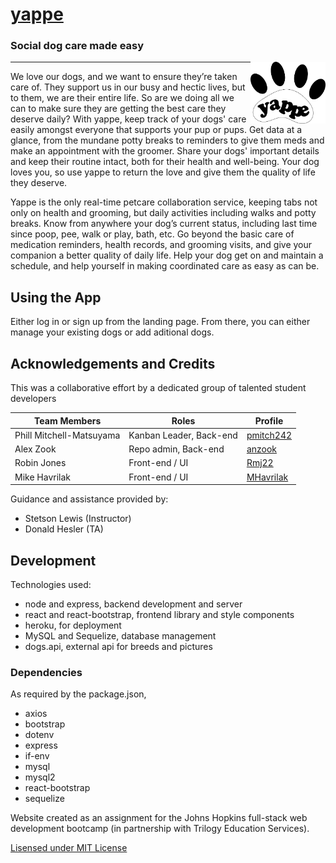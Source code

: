 # [yappe](https://www.google.com "Deployed Application")
<!-- TODO: UPDATE LINK TO DEP,OYED APPLICATION -->
### Social dog care made easy 

<img src="https://github.com/anzook/yappe-app/blob/readMe/assets/images/yappeLogo1.png" title="yappe logo" align="right" width="120">


---

We love our dogs, and we want to ensure they’re taken care of. They support us in our busy and hectic lives, but to them, we are their entire life. So are we doing all we can to make sure they are getting the best care they deserve daily? With yappe, keep track of your dogs' care easily amongst everyone that supports your pup or pups. Get data at a glance, from the mundane potty breaks to reminders to give them meds and make an appointment with the groomer. Share your dogs' important details and keep their routine intact, both for their health and well-being. Your dog loves you, so use yappe to return the love and give them the quality of life they deserve.

Yappe is the only real-time petcare collaboration service, keeping tabs not only on health and grooming, but daily activities including walks and potty breaks. Know from anywhere your dog’s current status, including last time since poop, pee, walk or play, bath, etc. Go beyond the basic care of medication reminders, health records, and grooming visits, and give your companion a better quality of daily life. Help your dog get on and maintain a schedule, and help yourself in making coordinated care as easy as can be. 

## Using the App
Either log in or sign up from the landing page. From there, you can either manage your existing dogs or add aditional dogs. 

## Acknowledgements and Credits
This was a collaborative effort by a dedicated group of talented student developers

Team Members | Roles | Profile
--- | --- | ---
Phill Mitchell-Matsuyama | Kanban Leader, Back-end | [pmitch242](https://github.com/pmitch242 "Phill's GitHub Profile")
Alex Zook | Repo admin, Back-end | [anzook](https://github.com/anzook "Alex's GitHub Profile")
Robin Jones | Front-end / UI | [Rmj22](https://github.com/Rmj22 "Robin's GitHub Profile")
Mike Havrilak| Front-end / UI | [MHavrilak](https://github.com/MHavrilak "Mike's GitHub Profile")

Guidance and assistance provided by:
* Stetson Lewis (Instructor)
* Donald Hesler (TA)

## Development

Technologies used:
* node and express, backend development and server
* react and react-bootstrap, frontend library and style components
* heroku, for deployment
* MySQL and Sequelize, database management
* dogs.api, external api for breeds and pictures
 
 ### Dependencies
 As required by the package.json,
* axios
* bootstrap
* dotenv
* express
* if-env
* mysql
* mysql2
* react-bootstrap
* sequelize

Website created as an assignment for the Johns Hopkins full-stack web development bootcamp (in partnership with Trilogy Education Services).

[Lisensed under MIT License](./LICENSE)
